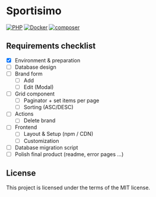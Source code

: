 # Sportisimo

[![PHP](https://img.shields.io/badge/PHP-8.2-blue.svg)](http://php.net)
[![Docker](https://img.shields.io/badge/Docker-powered-blue.svg)](https://www.docker.com/)
[![composer](https://img.shields.io/badge/composer-latest-green.svg)](https://getcomposer.org/)

## Requirements checklist

- [x] Environment & preparation
- [ ] Database design
- [ ] Brand form
    - [ ] Add
    - [ ] Edit (Modal)
- [ ] Grid component
    - [ ] Paginator + set items per page
    - [ ] Sorting (ASC/DESC)
- [ ] Actions
    - [ ] Delete brand
- [ ] Frontend
    - [ ] Layout & Setup (npm / CDN)
    - [ ] Customization
- [ ] Database migration script
- [ ] Polish final product (readme, error pages ...)

## License

This project is licensed under the terms of the MIT license.